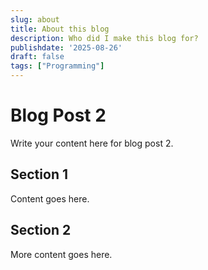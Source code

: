```yaml
---
slug: about
title: About this blog
description: Who did I make this blog for?
publishdate: '2025-08-26'
draft: false
tags: ["Programming"]
---
```

# Blog Post 2

Write your content here for blog post 2.

## Section 1

Content goes here.

## Section 2

More content goes here.
